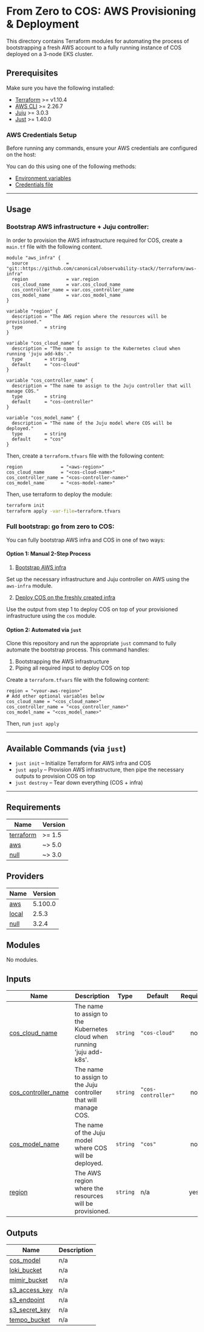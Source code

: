# From Zero to COS: AWS Provisioning & Deployment

This directory contains Terraform modules for automating the process of bootstrapping a fresh AWS account to a fully running instance of COS deployed on a 3-node EKS cluster.

## Prerequisites

Make sure you have the following installed:

- [Terraform](https://developer.hashicorp.com/terraform/tutorials/aws-get-started/install-cli) >= v1.10.4
- [AWS CLI](https://github.com/aws/aws-cli) >= 2.26.7
- [Juju](https://snapcraft.io/juju) >= 3.0.3
- [Just](https://github.com/casey/just) >= 1.40.0

### AWS Credentials Setup

Before running any commands, ensure your AWS credentials are configured on the host:

You can do this using one of the following methods:

- [Environment variables](https://docs.aws.amazon.com/cli/v1/userguide/cli-configure-envvars.html)
- [Credentials file](https://docs.aws.amazon.com/cli/v1/userguide/cli-configure-files.html)

---

## Usage

### Bootstrap AWS infrastructure + Juju controller:
In order to provision the AWS infrastructure required for COS, create a `main.tf` file with the following content.

```hcl
module "aws_infra" {
  source              = "git::https://github.com/canonical/observability-stack//terraform/aws-infra"
  region              = var.region
  cos_cloud_name      = var.cos_cloud_name
  cos_controller_name = var.cos_controller_name
  cos_model_name      = var.cos_model_name
}

variable "region" {
  description = "The AWS region where the resources will be provisioned."
  type        = string
}

variable "cos_cloud_name" {
  description = "The name to assign to the Kubernetes cloud when running 'juju add-k8s'."
  type        = string
  default     = "cos-cloud"
}

variable "cos_controller_name" {
  description = "The name to assign to the Juju controller that will manage COS."
  type        = string
  default     = "cos-controller"
}

variable "cos_model_name" {
  description = "The name of the Juju model where COS will be deployed."
  type        = string
  default     = "cos"
}

```
Then, create a `terraform.tfvars` file with the following content:

```hcl
region              = "<aws-region>"
cos_cloud_name      = "<cos-cloud-name>"
cos_controller_name = "<cos-controller-name>"
cos_model_name      = "<cos-model-name>"
```
Then, use terraform to deploy the module:
```bash
terraform init
terraform apply -var-file=terraform.tfvars
```
### Full bootstrap: go from zero to COS:

You can fully bootstrap AWS infra and COS in one of two ways:
#### Option 1: Manual 2-Step Process
1. [Bootstrap AWS infra](#bootstrap-aws-infrastructure--juju-controller) 

Set up the necessary infrastructure and Juju controller on AWS using the `aws-infra` module.

2. [Deploy COS on the freshly created infra](../cos/README.md#deploy-cos-on-aws-eks)

Use the output from step 1 to deploy COS on top of your provisioned infrastructure using the `cos` module.

#### Option 2: Automated via `just`

Clone this repository and run the appropriate `just` command to fully automate the bootstrap process.
This command handles:

1. Bootstrapping the AWS infrastructure
2. Piping all required input to deploy COS on top


Create a `terraform.tfvars` file with the following content:
```hcl
region = "<your-aws-region>"
# Add other optional variables below
cos_cloud_name = "<cos_cloud_name>"
cos_controller_name = "<cos_controller_name>"
cos_model_name = "<cos_model_name>"
```
Then, run `just apply`

---

## Available Commands (via `just`)

- `just init` – Initialize Terraform for AWS infra and COS
- `just apply` – Provision AWS infrastructure, then pipe the necessary outputs to provision COS on top
- `just destroy` – Tear down everything (COS + infra)

---

<!-- BEGIN_TF_DOCS -->
## Requirements

| Name | Version |
|------|---------|
| <a name="requirement_terraform"></a> [terraform](#requirement\_terraform) | >= 1.5 |
| <a name="requirement_aws"></a> [aws](#requirement\_aws) | ~> 5.0 |
| <a name="requirement_null"></a> [null](#requirement\_null) | ~> 3.0 |

## Providers

| Name | Version |
|------|---------|
| <a name="provider_aws"></a> [aws](#provider\_aws) | 5.100.0 |
| <a name="provider_local"></a> [local](#provider\_local) | 2.5.3 |
| <a name="provider_null"></a> [null](#provider\_null) | 3.2.4 |

## Modules

No modules.

## Inputs

| Name | Description | Type | Default | Required |
|------|-------------|------|---------|:--------:|
| <a name="input_cos_cloud_name"></a> [cos\_cloud\_name](#input\_cos\_cloud\_name) | The name to assign to the Kubernetes cloud when running 'juju add-k8s'. | `string` | `"cos-cloud"` | no |
| <a name="input_cos_controller_name"></a> [cos\_controller\_name](#input\_cos\_controller\_name) | The name to assign to the Juju controller that will manage COS. | `string` | `"cos-controller"` | no |
| <a name="input_cos_model_name"></a> [cos\_model\_name](#input\_cos\_model\_name) | The name of the Juju model where COS will be deployed. | `string` | `"cos"` | no |
| <a name="input_region"></a> [region](#input\_region) | The AWS region where the resources will be provisioned. | `string` | n/a | yes |

## Outputs

| Name | Description |
|------|-------------|
| <a name="output_cos_model"></a> [cos\_model](#output\_cos\_model) | n/a |
| <a name="output_loki_bucket"></a> [loki\_bucket](#output\_loki\_bucket) | n/a |
| <a name="output_mimir_bucket"></a> [mimir\_bucket](#output\_mimir\_bucket) | n/a |
| <a name="output_s3_access_key"></a> [s3\_access\_key](#output\_s3\_access\_key) | n/a |
| <a name="output_s3_endpoint"></a> [s3\_endpoint](#output\_s3\_endpoint) | n/a |
| <a name="output_s3_secret_key"></a> [s3\_secret\_key](#output\_s3\_secret\_key) | n/a |
| <a name="output_tempo_bucket"></a> [tempo\_bucket](#output\_tempo\_bucket) | n/a |
<!-- END_TF_DOCS -->